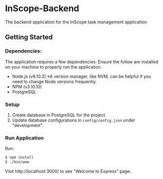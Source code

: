# InScope-Backend
The backend application for the InScope task management application

## Getting Started

### Dependencies:

The application requires a few dependencies. Ensure the follow are installed
on your machine to properly run the application.
* Node.js (v6.10.2) *A version manager, like NVM, can be helpful if you need to change Node versions frequently.
* NPM (v3.10.10)
* PostgreSQL

### Setup

1. Create database in PostgreSQL for the project.
2. Update database configurations in `config/config.json` under "development".

### Run Application

Run:
```bash
$ npm install
$ ./bin/www
```

Visit http://localhost:3000/ to see "Welcome to Express" page.
